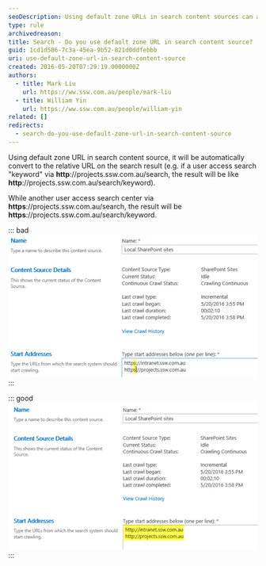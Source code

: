 ```yaml
---
seoDescription: Using default zone URLs in search content sources can automatically convert to relative URLs on search results, improving user experience.
type: rule
archivedreason:
title: Search - Do you use default zone URL in search content source?
guid: 1cd1d586-7c3a-45ea-9b52-821d0ddfebbb
uri: use-default-zone-url-in-search-content-source
created: 2016-05-20T07:29:19.0000000Z
authors:
  - title: Mark Liu
    url: https://ww.ssw.com.au/people/mark-liu
  - title: William Yin
    url: https://ww.ssw.com.au/people/william-yin
related: []
redirects:
  - search-do-you-use-default-zone-url-in-search-content-source
---
```


Using default zone URL in search content source, it will be automatically convert to the relative URL on the search result (e.g. if a user access search "keyword" via **http**://projects.ssw.com.au/search, the result will be like **http**://projects.ssw.com.au/search/keyword).

While another user access search center via **https**://projects.ssw.com.au/search, the result will be **https**://projects.ssw.com.au/search/keyword.

<!--endintro-->

::: bad
![Bad example: use https](https-data-source.jpg)
:::

::: good
![Good example: use http](http-data-source.jpg)
:::
